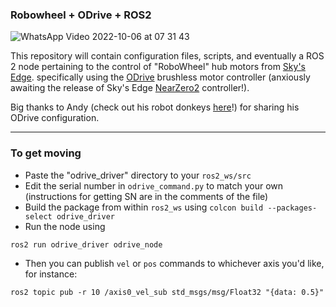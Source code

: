 ### Robowheel + ODrive + ROS2

![WhatsApp Video 2022-10-06 at 07 31 43](https://user-images.githubusercontent.com/63222803/194214835-836d72d2-6441-4f5e-8502-0a29d9c77815.gif)

This repository will contain configuration files, scripts, and eventually a ROS 2 node pertaining to the control of "RoboWheel" hub motors from [Sky's Edge](https://skysedge.com/robotics/robowheel170/index.html). specifically using the [ODrive](https://odriverobotics.com/shop/odrive-v36) brushless motor controller (anxiously awaiting the release of Sky's Edge [NearZero2](https://skysedge.com/robotics/nz2/index.html) controller!).

Big thanks to Andy (check out his robot donkeys [here](https://hackaday.io/project/187319-robot-donkeys)!) for sharing his ODrive configuration.

---

### To get moving
- Paste the "odrive_driver" directory to your `ros2_ws/src`
- Edit the serial number in `odrive_command.py` to match your own (instructions for getting SN are in the comments of the file)
- Build the package from within `ros2_ws` using `colcon build --packages-select odrive_driver`
- Run the node using
```
ros2 run odrive_driver odrive_node
```
- Then you can publish `vel` or `pos` commands to whichever axis you'd like, for instance:
```
ros2 topic pub -r 10 /axis0_vel_sub std_msgs/msg/Float32 "{data: 0.5}"
```
